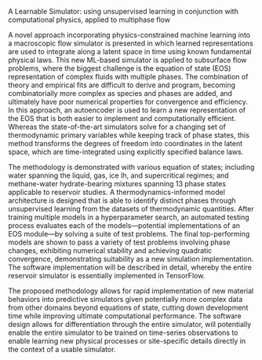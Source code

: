 A Learnable Simulator: using unsupervised learning in conjunction with  computational physics, applied to multiphase flow

A novel approach incorporating physics-constrained machine learning into a macroscopic flow simulator is presented in which learned representations  are used to integrate along a latent space in time using known fundamental physical laws. 
This new ML-based simulator is applied to subsurface flow problems, where the biggest challenge is the equation of state (EOS) representation of complex fluids with multiple phases. The combination of theory and empirical fits are difficult to derive and program, becoming combinatorially more complex as species and phases are added, and ultimately have poor numerical properties for convergence and efficiency. In this approach, an autoencoder is used to learn a new representation of the EOS that is both easier to implement and computationally efficient. 
Whereas the state-of-the-art simulators solve for a changing set of thermodynamic primary variables while keeping track of phase states, this method transforms the degrees of freedom into coordinates in the latent space, which are time-integrated using explicitly specified balance laws. 

The methodology is demonstrated with various equation of states; including water spanning the liquid, gas, ice Ih, and supercritical regimes; and methane-water hydrate-bearing mixtures spanning 13 phase states applicable to reservoir studies. 
A thermodynamics-informed model architecture is designed that is able to identify distinct phases through unsupervised learning from the datasets of thermodynamic quantities.
After training multiple models in a hyperparameter search, an automated testing process evaluates each of the models—potential implementations of an EOS module—by solving a suite of test problems. The final top-performing models are shown to pass a variety of test problems involving phase changes, exhibiting numerical stability and achieving quadratic convergence, demonstrating suitability as a new simulation implementation. The software implementation will be described in detail, whereby the entire reservoir simulator is essentially implemented in TensorFlow. 

The proposed methodology allows for rapid implementation of new material behaviors into predictive simulators given potentially more complex data from other domains beyond equations of state, cutting down development time while improving ultimate computational performance.
The software design allows for differentiation through the entire simulator, will potentially enable the entire simulator to be trained on time-series observations to enable learning new physical processes or site-specific details directly in the context of a usable simulator.

